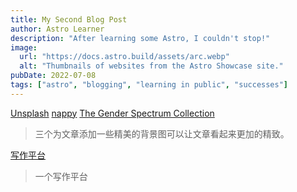 ```yaml
---
title: My Second Blog Post
author: Astro Learner
description: "After learning some Astro, I couldn't stop!"
image:
  url: "https://docs.astro.build/assets/arc.webp"
  alt: "Thumbnails of websites from the Astro Showcase site."
pubDate: 2022-07-08
tags: ["astro", "blogging", "learning in public", "successes"]
---
```


[Unsplash](https://unsplash.com/)
[nappy](https://nappy.co/)
[The Gender Spectrum Collection](https://genderphotos.vice.com/)

> 三个为文章添加一些精美的背景图可以让文章看起来更加的精致。

[写作平台](https://medium.com/)

> 一个写作平台